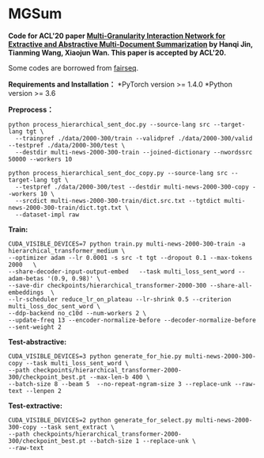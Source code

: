 # MGSum
**Code for ACL'20 paper [Multi-Granularity Interaction Network for Extractive and Abstractive Multi-Document Summarization](https://www.aclweb.org/anthology/2020.acl-main.556/) by Hanqi Jin, Tianming Wang, Xiaojun Wan. This paper is accepted by ACL'20.**

Some codes are borrowed from [fairseq](https://github.com/pytorch/fairseq).

**Requirements and Installation：**
*PyTorch version >= 1.4.0
*Python version >= 3.6

**Preprocess：**
```
python process_hierarchical_sent_doc.py --source-lang src --target-lang tgt \
  --trainpref ./data/2000-300/train --validpref ./data/2000-300/valid --testpref ./data/2000-300/test \
  --destdir multi-news-2000-300-train --joined-dictionary --nwordssrc 50000 --workers 10
```
```
python process_hierarchical_sent_doc_copy.py --source-lang src --target-lang tgt \
  --testpref ./data/2000-300/test --destdir multi-news-2000-300-copy --workers 10 \
  --srcdict multi-news-2000-300-train/dict.src.txt --tgtdict multi-news-2000-300-train/dict.tgt.txt \
  --dataset-impl raw
```

**Train:**
```
CUDA_VISIBLE_DEVICES=7 python train.py multi-news-2000-300-train -a hierarchical_transformer_medium \
--optimizer adam --lr 0.0001 -s src -t tgt --dropout 0.1 --max-tokens 2000   \
--share-decoder-input-output-embed   --task multi_loss_sent_word --adam-betas '(0.9, 0.98)' \
--save-dir checkpoints/hierarchical_transformer-2000-300 --share-all-embeddings  \
--lr-scheduler reduce_lr_on_plateau --lr-shrink 0.5 --criterion multi_loss_doc_sent_word \
--ddp-backend no_c10d --num-workers 2 \
--update-freq 13 --encoder-normalize-before --decoder-normalize-before --sent-weight 2
```

**Test-abstractive:**
```
CUDA_VISIBLE_DEVICES=3 python generate_for_hie.py multi-news-2000-300-copy --task multi_loss_sent_word \
--path checkpoints/hierarchical_transformer-2000-300/checkpoint_best.pt --max-len-b 400 \
--batch-size 8 --beam 5  --no-repeat-ngram-size 3 --replace-unk --raw-text --lenpen 2  
```

**Test-extractive:**
```
CUDA_VISIBLE_DEVICES=2 python generate_for_select.py multi-news-2000-300-copy --task sent_extract \
--path checkpoints/hierarchical_transformer-2000-300/checkpoint_best.pt --batch-size 1 --replace-unk \
--raw-text
```


